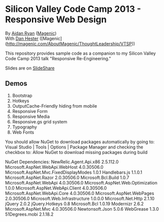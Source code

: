 # Silicon Valley Code Camp 2013 - Responsive Web Design #

By [Aidan Ryan](http://www.aidanjryan.com) ([Magenic](http://magenic.com))<br/>
With [Dan Hester](http://geekswithblogs.net/danielh/Default.aspx) ([Magenic] (http://magenic.com/AboutMagenic/ThoughtLeadership/VTSP))

This repository provides sample code as a companion to my Silicon Valley Code Camp 2013 talk "Responsive Re-Engineering."

Slides are on [SlideShare](https://www.slideshare.net/AidanRyan2/responsive-reengineering)

## Demos ##

1. Bootstrap
2. Hotkeys
3. OutputCache-Friendly hiding from mobile
4. Responsive Form
5. Responsive Media
6. Responsive.gs grid system
7. Typography
8. Web Fonts

You should allow NuGet to download packages automatically by going to:
Visual Studio | Tools | Options | Package Manager
and checking the checkbox to: Allow NuGet to download missing packages during build 

NuGet Dependencies:
NewRelic.Agent.Api.x86 2.5.112.0
Microsoft.AspNet.WebApi.WebHost 4.0.30506.0
Microsoft.AspNet.Mvc.FixedDisplayModes 1.0.1
Handlebars.js 1.1.0.1
Microsoft.AspNet.Razor 2.0.30506.0
Microsoft.Bcl.Build 1.0.7
Microsoft.AspNet.WebApi 4.0.30506.0
Microsoft.AspNet.Web.Optimization 1.0.0
Microsoft.AspNet.WebApi.Client 4.0.30506.0
Microsoft.AspNet.WebApi.Core 4.0.30506.0
Microsoft.AspNet.WebPages 2.0.30506.0
Microsoft.Web.Infrastructure 1.0.0.0
Microsoft.Net.Http 2.1.10
jQuery 2.0.2
jQuery.Hotkeys 0.8
Microsoft.Bcl 1.0.19
Modernizr 2.6.2
Microsoft.AspNet.Mvc 4.0.30506.0
Newtonsoft.Json 5.0.6
WebGrease 1.3.0
51Degrees.mobi 2.1.18.2
